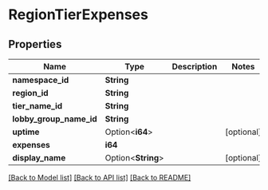 # RegionTierExpenses

## Properties

Name | Type | Description | Notes
------------ | ------------- | ------------- | -------------
**namespace_id** | **String** |  | 
**region_id** | **String** |  | 
**tier_name_id** | **String** |  | 
**lobby_group_name_id** | **String** |  | 
**uptime** | Option<**i64**> |  | [optional]
**expenses** | **i64** |  | 
**display_name** | Option<**String**> |  | [optional]

[[Back to Model list]](../README.md#documentation-for-models) [[Back to API list]](../README.md#documentation-for-api-endpoints) [[Back to README]](../README.md)


